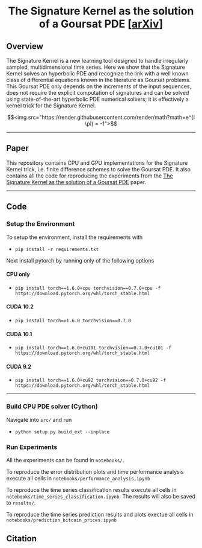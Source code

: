 <h1 align='center'>The Signature Kernel as the solution of a Goursat PDE
    [<a href="https://arxiv.org/abs/2006.14794">arXiv</a>] </h1>

## Overview

The Signature Kernel is a new learning tool designed to handle irregularly sampled, multidimensional time series. Here we show that the Signature Kernel solves an hyperbolic PDE and recognize the link with a well known class of differential equations known in the literature as Goursat problems. This Goursat PDE only depends on the increments of the input sequences, does not require the explicit computation of signatures and can be solved using state-of-the-art hyperbolic PDE numerical solvers; it is effectively a kernel trick for the Signature Kernel. 

```math
<img src="https://render.githubusercontent.com/render/math?math=e^{i \pi} = -1">
```

-----

## Paper
This repository contains CPU and GPU implementations for the Signature Kernel trick, i.e. finite difference schemes to solve the Goursat PDE. It also contains all the code for reproducing the experiments from the <a href="https://arxiv.org/abs/2006.14794">The Signature Kernel as the solution of a Goursat PDE</a> paper.

-----

## Code

### Setup the Environment
To setup the environment, install the requirements with

+ `pip install -r requirements.txt`

Next install pytorch by running only of the following options

#### CPU only

+ `pip install torch==1.6.0+cpu torchvision==0.7.0+cpu -f https://download.pytorch.org/whl/torch_stable.html`

#### CUDA 10.2

+ `pip install torch==1.6.0 torchvision==0.7.0`

#### CUDA 10.1

+ `pip install torch==1.6.0+cu101 torchvision==0.7.0+cu101 -f https://download.pytorch.org/whl/torch_stable.html`

#### CUDA 9.2

+ `pip install torch==1.6.0+cu92 torchvision==0.7.0+cu92 -f https://download.pytorch.org/whl/torch_stable.html`

-----

### Build CPU PDE solver (Cython)
Navigate into `src/` and run

+ `python setup.py build_ext --inplace`

### Run Experiments
All the experiments can be found in `notebooks/`. 

To reproduce the error distribution plots and time performance analysis execute all cells in `notebooks/performance_analysis.ipynb`

To reproduce the time series classification results execute all cells in `notebooks/time_series_classification.ipynb`. The results will also be saved to `results/`.

To reproduce the time series prediction results and plots exectue all cells in `notebooks/prediction_bitcoin_prices.ipynb`

## Citation

<!-- 
```bibtex
@article{morrill2020logode,
    author={Morrill, James and Kidger, Patrick and Salvi, Cristopher and Foster, James and Lyons, Terry},
    title={{Neural CDEs for Long Time-Series via the Log-ODE Method}},
    year={2020},
    journal={arXiv:2009.08295}
}
```
-->


